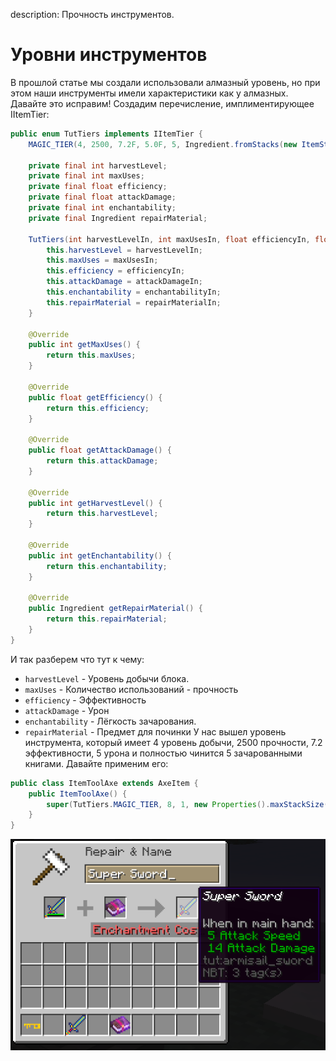 description: Прочность инструментов.

# Уровни инструментов

В прошлой статье мы создали использовали алмазный уровень, но при этом наши инструменты имели характеристики как у алмазных. 
Давайте это исправим! Создадим перечисление, имплиментирующее IItemTier:

```java
public enum TutTiers implements IItemTier {
    MAGIC_TIER(4, 2500, 7.2F, 5.0F, 5, Ingredient.fromStacks(new ItemStack(Items.ENCHANTED_BOOK, 5)));

    private final int harvestLevel;
    private final int maxUses;
    private final float efficiency;
    private final float attackDamage;
    private final int enchantability;
    private final Ingredient repairMaterial;

    TutTiers(int harvestLevelIn, int maxUsesIn, float efficiencyIn, float attackDamageIn, int enchantabilityIn, Ingredient repairMaterialIn) {
        this.harvestLevel = harvestLevelIn;
        this.maxUses = maxUsesIn;
        this.efficiency = efficiencyIn;
        this.attackDamage = attackDamageIn;
        this.enchantability = enchantabilityIn;
        this.repairMaterial = repairMaterialIn;
    }

    @Override 
    public int getMaxUses() {
        return this.maxUses;
    }
    
    @Override 
    public float getEfficiency() {  
        return this.efficiency;     
    }
    
    @Override 
    public float getAttackDamage() {  
        return this.attackDamage; 
    }
    
    @Override 
    public int getHarvestLevel() {  
        return this.harvestLevel;   
    }
    
    @Override 
    public int getEnchantability() {  
        return this.enchantability; 
    }
    
    @Override 
    public Ingredient getRepairMaterial() { 
        return this.repairMaterial;  
    }
}
```
И так разберем что тут к чему: 
* `harvestLevel` - Уровень добычи блока.
* `maxUses` - Количество использований - прочность
* `efficiency` - Эффективность
* `attackDamage` - Урон
* `enchantability` - Лёгкость зачарования.
* `repairMaterial` - Предмет для починки
У нас вышел уровень инструмента, который имеет 4 уровень добычи, 2500 прочности, 7.2 эффективности, 5 урона и полностью чинится 5 зачарованными книгами. Давайте применим его:
```java
public class ItemToolAxe extends AxeItem {
    public ItemToolAxe() {
        super(TutTiers.MAGIC_TIER, 8, 1, new Properties().maxStackSize(1));
    }
}
```
[![Починка](images/repair.png)](images/repair.png)
